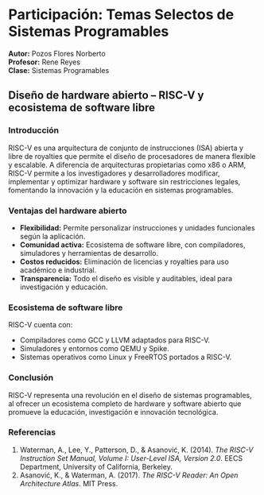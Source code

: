 # Participación: Temas Selectos de Sistemas Programables

**Autor:** Pozos Flores Norberto  
**Profesor:** Rene Reyes  
**Clase:** Sistemas Programables  

## Diseño de hardware abierto – RISC-V y ecosistema de software libre

### Introducción
RISC-V es una arquitectura de conjunto de instrucciones (ISA) abierta y libre de royalties que permite el diseño de procesadores de manera flexible y escalable. A diferencia de arquitecturas propietarias como x86 o ARM, RISC-V permite a los investigadores y desarrolladores modificar, implementar y optimizar hardware y software sin restricciones legales, fomentando la innovación y la educación en sistemas programables.

### Ventajas del hardware abierto
- **Flexibilidad:** Permite personalizar instrucciones y unidades funcionales según la aplicación.
- **Comunidad activa:** Ecosistema de software libre, con compiladores, simuladores y herramientas de desarrollo.
- **Costos reducidos:** Eliminación de licencias y royalties para uso académico e industrial.
- **Transparencia:** Todo el diseño es visible y auditables, ideal para investigación y educación.

### Ecosistema de software libre
RISC-V cuenta con:
- Compiladores como GCC y LLVM adaptados para RISC-V.
- Simuladores y entornos como QEMU y Spike.
- Sistemas operativos como Linux y FreeRTOS portados a RISC-V.

### Conclusión
RISC-V representa una revolución en el diseño de sistemas programables, al ofrecer un ecosistema completo de hardware y software abierto que promueve la educación, investigación e innovación tecnológica.

### Referencias
1. Waterman, A., Lee, Y., Patterson, D., & Asanović, K. (2014). *The RISC-V Instruction Set Manual, Volume I: User-Level ISA, Version 2.0*. EECS Department, University of California, Berkeley.
2. Asanović, K., & Waterman, A. (2017). *The RISC-V Reader: An Open Architecture Atlas*. MIT Press.

